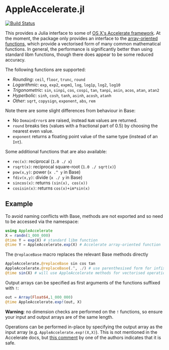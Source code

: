 # AppleAccelerate.jl

[![Build Status](https://travis-ci.org/simonbyrne/AppleAccelerate.jl.svg?branch=master)](https://travis-ci.org/simonbyrne/AppleAccelerate.jl)

This provides a Julia interface to some of
[OS X's Accelerate framework](https://developer.apple.com/library/mac/documentation/Accelerate/Reference/AccelerateFWRef/). At
the moment, the package only provides an interface to the
[array-oriented functions](https://developer.apple.com/library/mac/documentation/Performance/Conceptual/vecLib/index.html#//apple_ref/doc/uid/TP30000414-357225),
which provide a vectorised form of many common mathematical functions. In
general, the performance is significantly better than using standard libm
functions, though there does appear to be some reduced accuracy.

The following functions are supported:
 * *Rounding*: `ceil`, `floor`, `trunc`, `round`
 * *Logarithmic*: `exp`, `exp2`, `expm1`, `log`, `log1p`, `log2`, `log10`
 * *Trigonometric*: `sin`, `sinpi`, `cos`, `cospi`, `tan`, `tanpi`, `asin`, `acos`, `atan`, `atan2`
 * *Hyperbolic*: `sinh`, `cosh`, `tanh`, `asinh`, `acosh`, `atanh`
 * *Other*: `sqrt`, `copysign`, `exponent`, `abs`, `rem`

Note there are some slight differences from behaviour in Base:
 * No `DomainError`s are raised, instead `NaN` values are returned.
 * `round` breaks ties (values with a fractional part of 0.5) by choosing the
   nearest even value.
 * `exponent` returns a floating point value of the same type (instead of an `Int`).

Some additional functions that are also available:
* `rec(x)`: reciprocal (`1.0 ./ x`)
* `rsqrt(x)`: reciprocal square-root (`1.0 ./ sqrt(x)`)
* `pow(x,y)`: power (`x .^ y` in Base)
* `fdiv(x,y)`: divide (`x ./ y` in Base)
* `sincos(x)`: returns `(sin(x), cos(x))`
* `cosisin(x)`: returns `cos(x)+im*sin(x)`

## Example

To avoid naming conflicts with Base, methods are not exported and so need to
be accessed via the namespace:
```julia
using AppleAccelerate
X = randn(1_000_000)
@time Y = exp(X) # standard libm function
@time Y = AppleAccelerate.exp(X) # Accelerate array-oriented function
```

The `@replaceBase` macro replaces the relevant Base methods directly
```julia
AppleAccelerate.@replaceBase sin cos tan
AppleAccelerate.@replaceBase(.^, ./) # use parenthesised form for infix ops
@time sin(X) # will use AppleAccelerate methods for vectorised operations
```

Output arrays can be specified as first arguments of the functions suffixed
with `!`:
```julia
out = Array(Float64,1_000_000)
@time AppleAccelerate.exp!(out, X)
```

**Warning**: no dimension checks are performed on the `!` functions, so ensure
  your input and output arrays are of the same length.

Operations can be performed in-place by specifying the output array as the
input array (e.g. `AppleAccelerate.exp!(X,X)`). This is not mentioned in the
Accelerate docs, but [this comment](http://stackoverflow.com/a/28833191/392585) by one of the authors indicates that it is safe.
